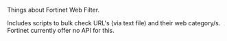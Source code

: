 Things about Fortinet Web Filter. 

Includes scripts to bulk check URL's (via text file) and their web category/s. Fortinet currently offer no API for this.
